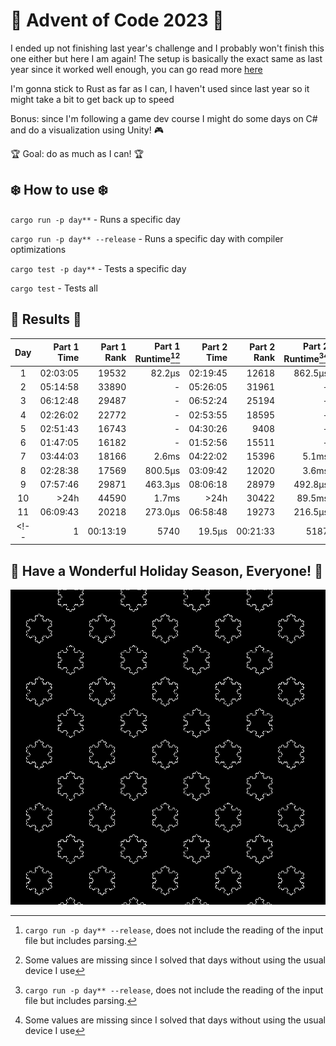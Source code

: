 # 🎄 Advent of Code 2023 🎄

I ended up not finishing last year's challenge and I probably won't finish this one either but here I am again!
The setup is basically the exact same as last year since it worked well enough, you can go read more [here](https://github.com/fratorgano/advent_of_code_2022#-new-this-year-)

I'm gonna stick to Rust as far as I can, I haven't used since last year so it might take a bit to get back up to speed

Bonus: since I'm following a game dev course I might do some days on C# and do a visualization using Unity! 🎮

🏆 Goal: do as much as I can! 🏆

## ❄️ How to use ❄️
`cargo run -p day**` - Runs a specific day

`cargo run -p day** --release` - Runs a specific day with compiler optimizations

`cargo test -p day**` - Tests a specific day

`cargo test` - Tests all

## 🥛 Results 🍪
| Day | Part 1 Time | Part 1 Rank | Part 1 Runtime[^1][^2] | Part 2 Time | Part 2 Rank | Part 2 Runtime[^1][^2] |
|:-:|-:|-:|-:|-:|-:|-:|
|  1 | 02:03:05 | 19532 |  82.2µs | 02:19:45 | 12618 | 862.5µs |
|  2 | 05:14:58 | 33890 |    -    | 05:26:05 | 31961 |    -    |
|  3 | 06:12:48 | 29487 |    -    | 06:52:24 | 25194 |    -    |
|  4 | 02:26:02 | 22772 |    -    | 02:53:55 | 18595 |    -    |
|  5 | 02:51:43 | 16743 |    -    | 04:30:26 |  9408 |    -    |
|  6 | 01:47:05 | 16182 |    -    | 01:52:56 | 15511 |    -    |
|  7 | 03:44:03 | 18166 |   2.6ms | 04:22:02 | 15396 |   5.1ms |
|  8 | 02:28:38 | 17569 | 800.5µs | 03:09:42 | 12020 |   3.6ms |
|  9 | 07:57:46 | 29871 | 463.3µs | 08:06:18 | 28979 | 492.8µs |
| 10 |     >24h | 44590 |   1.7ms |     >24h | 30422 |  89.5ms |
| 11 | 06:09:43 | 20218 | 273.0µs | 06:58:48 | 19273 | 216.5µs |
<!--|  1 | 00:13:19 |  5740 |  19.5µs | 00:21:33 |  5187 |  20.7µs | -->

## 🎅 Have a Wonderful Holiday Season, Everyone! 🎅 

![koch flakes](https://raw.githubusercontent.com/fratorgano/advent_of_code_2020/main/snow.gif)


[^1]: `cargo run -p day** --release`, does not include the reading of the input file but includes parsing.
[^2]: Some values are missing since I solved that days without using the usual device I use
